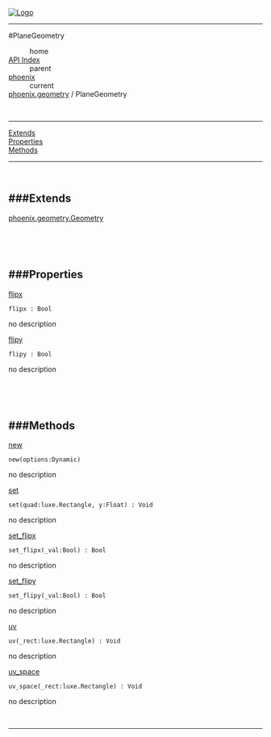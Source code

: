 
[![Logo](../../../images/logo.png)](../../../index.html)

---

#PlaneGeometry


&emsp;&emsp;&emsp;home   
[API Index](../../../api/index.html#phoenix.geometry)   
&emsp;&emsp;&emsp;parent    
[phoenix](../)     
&emsp;&emsp;&emsp;current    
[phoenix.geometry](./) / PlaneGeometry

<br/>

---


[Extends](#Extends)   
[Properties](#Properties)   
[Methods](#Methods)   


---

&nbsp;   

<a class="lift" name="Extends" ></a>
###Extends   
---
<a class="lift" name="phoenix.geometry.Geometry" href="{{{rel_path}}}api/phoenix/geometry/Geometry.html">phoenix.geometry.Geometry</a>

&nbsp;   

&nbsp;   

<a class="lift" name="Properties" ></a>
###Properties   
---
<a class="lift" name="flipx" href="#flipx">flipx</a>



`flipx : Bool`

<span class="small_desc_flat"> no description </span>   

<a class="lift" name="flipy" href="#flipy">flipy</a>



`flipy : Bool`

<span class="small_desc_flat"> no description </span>   

&nbsp;   

&nbsp;   

<a class="lift" name="Methods" ></a>
###Methods   
---
<a class="lift" name="new" href="#new">new</a>



`new(options:Dynamic) `

<span class="small_desc_flat"> no description </span>   

<a class="lift" name="set" href="#set">set</a>



`set(quad:luxe.Rectangle, y:Float) : Void`

<span class="small_desc_flat"> no description </span>   

<a class="lift" name="set_flipx" href="#set_flipx">set_flipx</a>



`set_flipx(_val:Bool) : Bool`

<span class="small_desc_flat"> no description </span>   

<a class="lift" name="set_flipy" href="#set_flipy">set_flipy</a>



`set_flipy(_val:Bool) : Bool`

<span class="small_desc_flat"> no description </span>   

<a class="lift" name="uv" href="#uv">uv</a>



`uv(_rect:luxe.Rectangle) : Void`

<span class="small_desc_flat"> no description </span>   

<a class="lift" name="uv_space" href="#uv_space">uv_space</a>



`uv_space(_rect:luxe.Rectangle) : Void`

<span class="small_desc_flat"> no description </span>   



&nbsp;
&nbsp;
&nbsp;

---  


&nbsp;   
&nbsp;   